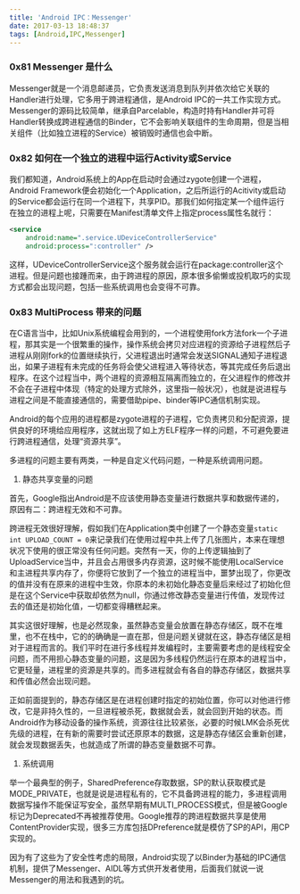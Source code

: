```yaml
---
title: 'Android IPC：Messenger'
date: 2017-03-13 18:48:37
tags: [Android,IPC,Messenger]
---
```


### 0x81 Messenger 是什么

Messenger就是一个消息邮递员，它负责发送消息到队列并依次给它关联的Handler进行处理，它多用于跨进程通信，是Android IPC的一共工作实现方式。Messenger的源码比较简单，继承自Parcelable，构造时持有Handler并可将Handler转换成跨进程通信的Binder，它不会影响关联组件的生命周期，但是当相关组件（比如独立进程的Service）被销毁时通信也会中断。

### 0x82 如何在一个独立的进程中运行Activity或Service

我们都知道，Android系统上的App在启动时会通过zygote创建一个进程，Android Framework便会初始化一个Application，之后所运行的Acitivity或启动的Service都会运行在同一个进程下，共享PID。那我们如何指定某一个组件运行在独立的进程上呢，只需要在Manifest清单文件上指定process属性名就行：

```XML
<service
    android:name=".service.UDeviceControllerService"
    android:process=":controller" />
```

这样，UDeviceControllerService这个服务就会运行在package:controller这个进程。但是问题也接踵而来，由于跨进程的原因，原本很多偷懒或投机取巧的实现方式都会出现问题，包括一些系统调用也会变得不可靠。

### 0x83 MultiProcess 带来的问题

在C语言当中，比如Unix系统编程会用到的，一个进程使用fork方法fork一个子进程，那其实是一个很繁重的操作，操作系统会拷贝对应进程的资源给子进程然后子进程从刚刚fork的位置继续执行，父进程退出时通常会发送SIGNAL通知子进程退出，如果子进程有未完成的任务将会使父进程进入等待状态，等其完成任务后退出程序。在这个过程当中，两个进程的资源相互隔离而独立的，在父进程作的修改并不会在子进程中体现（特定的处理方式除外，这里指一般状况），也就是说进程与进程之间是不能直接通信的，需要借助pipe、binder等IPC通信机制实现。

Android的每个应用的进程都是zygote进程的子进程，它负责拷贝和分配资源，提供良好的环境给应用程序，这就出现了如上方ELF程序一样的问题，不可避免要进行跨进程通信，处理“资源共享”。

多进程的问题主要有两类，一种是自定义代码问题，一种是系统调用问题。

1. 静态共享变量的问题

首先，Google指出Android是不应该使用静态变量进行数据共享和数据传递的，原因有二：跨进程无效和不可靠。

跨进程无效很好理解，假如我们在Application类中创建了一个静态变量`static int UPLOAD_COUNT = 0`来记录我们在使用过程中共上传了几张图片，本来在理想状况下使用的很正常没有任何问题。突然有一天，你的上传逻辑抽到了UploadService当中，并且会占用很多内存资源，这时候不能使用LocalService和主进程共享内存了，你便将它放到了一个独立的进程当中，噩梦出现了，你更改的值并没有在原来的进程中生效，你原本的未初始化静态变量后来经过了初始化但是在这个Service中获取却依然为null，你通过修改静态变量进行传值，发现传过去的值还是初始化值，一切都变得糟糕起来。

其实这很好理解，也是必然现象，虽然静态变量会放置在静态存储区，既不在堆里，也不在栈中，它的的确确是一直在那，但是问题关键就在这，静态存储区是相对于进程而言的。我们平时在进行多线程并发编程时，主要需要考虑的是线程安全问题，而不用担心静态变量的问题，这是因为多线程仍然运行在原本的进程当中，它更轻量，进程里的资源是共享的。而多进程就会有各自的静态存储区，数据共享和传值必然会出现问题。

正如前面提到的，静态存储区是在进程创建时指定的初始位置，你可以对他进行修改，它是非持久性的，一旦进程被杀死，数据就会丢，就会回到开始的状态。而Android作为移动设备的操作系统，资源往往比较紧张，必要的时候LMK会杀死优先级的进程，在有新的需要时尝试还原原本的数据，这是静态存储区会重新创建，就会发现数据丢失，也就造成了所谓的静态变量数据不可靠。

1. 系统调用

举一个最典型的例子，SharedPreference存取数据，SP的默认获取模式是MODE_PRIVATE，也就是说是进程私有的，它不具备跨进程的能力，多进程调用数据写操作不能保证写安全，虽然早期有MULTI_PROCESS模式，但是被Google标记为Deprecated不再被推荐使用。Google推荐的跨进程数据共享是使用ContentProvider实现，很多三方库包括DPreference就是模仿了SP的API，用CP实现的。

因为有了这些为了安全性考虑的局限，Android实现了以Binder为基础的IPC通信机制，提供了Messenger、AIDL等方式供开发者使用，后面我们就说一说Messenger的用法和我遇到的坑。
